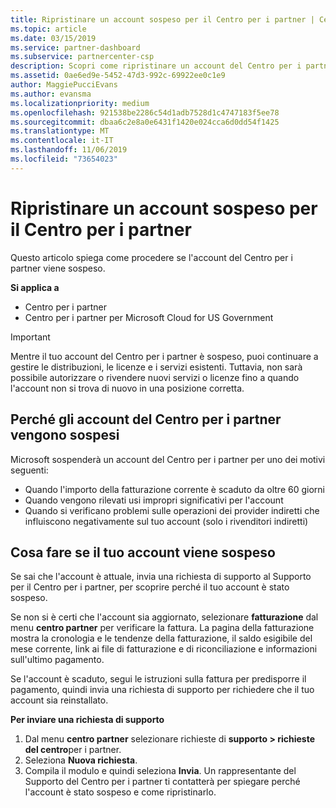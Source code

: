 ```yaml
---
title: Ripristinare un account sospeso per il Centro per i partner | Centro
ms.topic: article
ms.date: 03/15/2019
ms.service: partner-dashboard
ms.subservice: partnercenter-csp
description: Scopri come ripristinare un account del Centro per i partner sospeso, perché si verifica la sospensione e come puoi usare il tuo account durante la sospensione.
ms.assetid: 0ae6ed9e-5452-47d3-992c-69922ee0c1e9
author: MaggiePucciEvans
ms.author: evansma
ms.localizationpriority: medium
ms.openlocfilehash: 921538be2286c54d1adb7528d1c4747183f5ee78
ms.sourcegitcommit: dbaa6c2e8a0e6431f1420e024cca6d0dd54f1425
ms.translationtype: MT
ms.contentlocale: it-IT
ms.lasthandoff: 11/06/2019
ms.locfileid: "73654023"
---
```

# <a name="restore-a-suspended-partner-center-account"></a>Ripristinare un account sospeso per il Centro per i partner

Questo articolo spiega come procedere se l'account del Centro per i partner viene sospeso.

**Si applica a**

-  Centro per i partner
-  Centro per i partner per Microsoft Cloud for US Government


> [!IMPORTANT]  
> Mentre il tuo account del Centro per i partner è sospeso, puoi continuare a gestire le distribuzioni, le licenze e i servizi esistenti. Tuttavia, non sarà possibile autorizzare o rivendere nuovi servizi o licenze fino a quando l'account non si trova di nuovo in una posizione corretta.

## <a name="why-partner-center-accounts-are-suspended"></a>Perché gli account del Centro per i partner vengono sospesi

Microsoft sospenderà un account del Centro per i partner per uno dei motivi seguenti:

- Quando l'importo della fatturazione corrente è scaduto da oltre 60 giorni 
- Quando vengono rilevati usi impropri significativi per l'account
- Quando si verificano problemi sulle operazioni dei provider indiretti che influiscono negativamente sul tuo account (solo i rivenditori indiretti)

## <a name="what-to-do-if-your-account-is-suspended"></a>Cosa fare se il tuo account viene sospeso

Se sai che l'account è attuale, invia una richiesta di supporto al Supporto per il Centro per i partner, per scoprire perché il tuo account è stato sospeso. 

Se non si è certi che l'account sia aggiornato, selezionare **fatturazione** dal menu **centro partner** per verificare la fattura. La pagina della fatturazione mostra la cronologia e le tendenze della fatturazione, il saldo esigibile del mese corrente, link ai file di fatturazione e di riconciliazione e informazioni sull'ultimo pagamento.

Se l'account è scaduto, segui le istruzioni sulla fattura per predisporre il pagamento, quindi invia una richiesta di supporto per richiedere che il tuo account sia reinstallato. 

**Per inviare una richiesta di supporto**

1.  Dal menu **centro partner** selezionare richieste di **supporto > richieste del centro**per i partner.
2.  Seleziona **Nuova richiesta**. 
3.  Compila il modulo e quindi seleziona **Invia**. Un rappresentante del Supporto del Centro per i partner ti contatterà per spiegare perché l'account è stato sospeso e come ripristinarlo.



